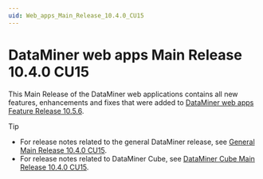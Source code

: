 ```yaml
---
uid: Web_apps_Main_Release_10.4.0_CU15
---
```


# DataMiner web apps Main Release 10.4.0 CU15

This Main Release of the DataMiner web applications contains all new features, enhancements and fixes that were added to [DataMiner web apps Feature Release 10.5.6](xref:Web_apps_Feature_Release_10.5.6).

> [!TIP]
>
> - For release notes related to the general DataMiner release, see [General Main Release 10.4.0 CU15](xref:General_Main_Release_10.4.0_CU15).
> - For release notes related to DataMiner Cube, see [DataMiner Cube Main Release 10.4.0 CU15](xref:Cube_Main_Release_10.4.0_CU15).
